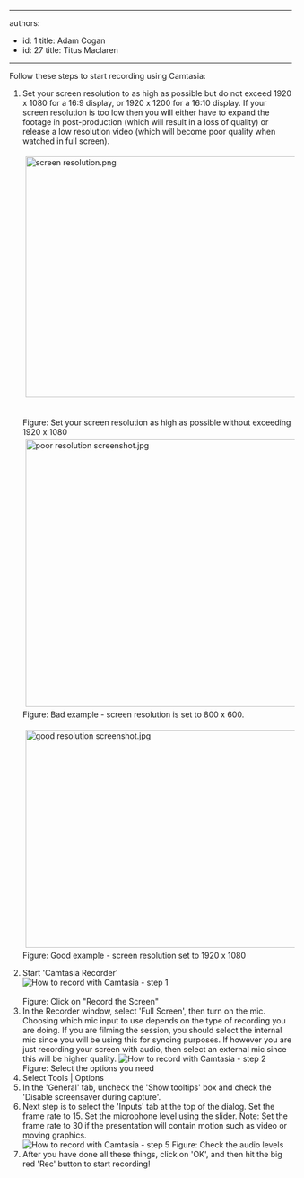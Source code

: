 

---
authors:
  - id: 1
    title: Adam Cogan
  - id: 27
    title: Titus Maclaren
---




<span class='intro'> Follow these steps to start recording using Camtasia&#58;
​ </span>

<ol><li>Set your screen resolution to as high as possible but do not exceed 1920 x 1080 for a 16&#58;9 display,&#160;or 1920 x 1200 for a 16&#58;10 display. If your screen resolution is too low then you will either have to expand the footage in post-production (which will result in a loss of quality) or release a low resolution video (which will become poor quality when watched in full screen).</li><p>
      <img alt="screen resolution.png" src="/PublishingImages/screen%20resolution.png" width="644" height="429" style="margin&#58;5px;width&#58;644px;height&#58;429px;" />&#160;</p> 
   <span class="ssw-rteStyle-FigureNormal">Figure&#58; Set your screen resolution as high as possible without exceeding 1920 x 1080</span><img alt="poor resolution screenshot.jpg" src="/PublishingImages/poor%20resolution%20screenshot.jpg" width="636" height="476" style="margin&#58;5px;width&#58;636px;height&#58;476px;" /><span class="ssw-rteStyle-FigureBad">Figure&#58; Bad example - screen resolution is set to 800 x 600.</span> 
   <p>
      <img alt="good resolution screenshot.jpg" src="/PublishingImages/good%20resolution%20screenshot.jpg" width="638" height="388" style="margin&#58;5px;width&#58;638px;height&#58;388px;" />
      <br>
      <span class="ssw-rteStyle-FigureGood">Figure&#58; Good example - screen resolution set to 1920 x 1080</span></p><li>Start 'Camtasia Recorder' ​​<br><img class="ms-rteCustom-ImageArea" alt="How to record with Camtasia - step 1" src="/PublishingImages/record-camtasia-1.jpg" /></li> 
   <br>
   <span class="ms-rteCustom-FigureNormal">Figure&#58; Click on &quot;Record the Screen&quot;</span>
   <li>In the Recorder window, select 'Full Screen', then turn on the mic. Choosing which mic input to use depends on the type of recording you are doing. If you are filming the session, you should select the internal mic since you will be using this for syncing purposes. If however you are just recording your screen with audio, then select an external mic since this will be higher quality. 
      <img class="ms-rteCustom-ImageArea" alt="How to record with Camtasia - step 2" src="/PublishingImages/record-camtasia-2.jpg" />
      <span class="ms-rteCustom-FigureNormal">Figure&#58; Select the options you need</span> </li><li>Select Tools | Options</li><li>In the 'General' tab, uncheck the 'Show tooltips' box and check the 'Disable screensaver during capture'.</li><li>Next step is to select the 'Inputs' tab at the top of the dialog. Set the frame rate to 15. Set the microphone level using the slider. Note&#58; Set the frame rate to 30 if the presentation will contain motion such as video or moving graphics.</li> 
   <img class="ms-rteCustom-ImageArea" alt="How to record with Camtasia - step 5" src="/PublishingImages/record-camtasia-3.jpg" />
   <span class="ms-rteCustom-FigureNormal">Figure&#58; Check the audio levels</span> 
   <li>After you have done all these things, click on 'OK', and then hit the big red 'Rec' button to start recording!</li></ol> ​​


